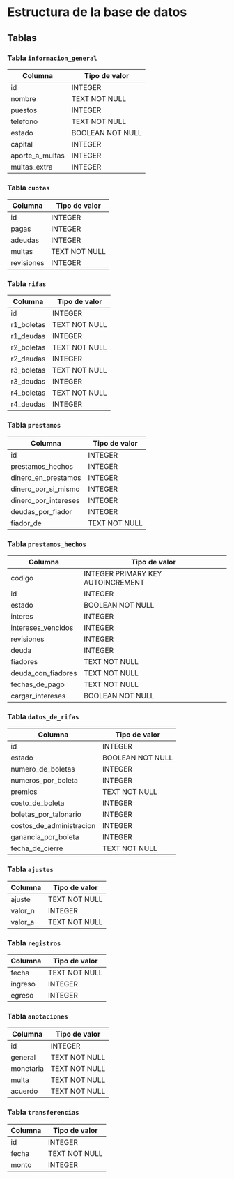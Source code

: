 # Estructura de la base de datos

## Tablas

### Tabla `informacion_general`

| Columna         | Tipo de valor    |
| --------------- | ---------------- |
| id              | INTEGER          |
| nombre          | TEXT NOT NULL    |
| puestos         | INTEGER          |
| telefono        | TEXT NOT NULL    |
| estado          | BOOLEAN NOT NULL |
| capital         | INTEGER          |
| aporte_a_multas | INTEGER          |
| multas_extra    | INTEGER          |

### Tabla `cuotas`

| Columna    | Tipo de valor |
| ---------- | ------------- |
| id         | INTEGER       |
| pagas      | INTEGER       |
| adeudas    | INTEGER       |
| multas     | TEXT NOT NULL |
| revisiones | INTEGER       |

### Tabla `rifas`

| Columna    | Tipo de valor |
| ---------- | ------------- |
| id         | INTEGER       |
| r1_boletas | TEXT NOT NULL |
| r1_deudas  | INTEGER       |
| r2_boletas | TEXT NOT NULL |
| r2_deudas  | INTEGER       |
| r3_boletas | TEXT NOT NULL |
| r3_deudas  | INTEGER       |
| r4_boletas | TEXT NOT NULL |
| r4_deudas  | INTEGER       |

### Tabla `prestamos`

| Columna              | Tipo de valor |
| -------------------- | ------------- |
| id                   | INTEGER       |
| prestamos_hechos     | INTEGER       |
| dinero_en_prestamos  | INTEGER       |
| dinero_por_si_mismo  | INTEGER       |
| dinero_por_intereses | INTEGER       |
| deudas_por_fiador    | INTEGER       |
| fiador_de            | TEXT NOT NULL |

### Tabla `prestamos_hechos`

| Columna             | Tipo de valor                     |
| ------------------- | --------------------------------- |
| codigo              | INTEGER PRIMARY KEY AUTOINCREMENT |
| id                  | INTEGER                           |
| estado              | BOOLEAN NOT NULL                  |
| interes             | INTEGER                           |
| intereses_vencidos  | INTEGER                           |
| revisiones          | INTEGER                           |
| deuda               | INTEGER                           |
| fiadores            | TEXT NOT NULL                     |
| deuda_con_fiadores  | TEXT NOT NULL                     |
| fechas_de_pago      | TEXT NOT NULL                     |
| cargar_intereses    | BOOLEAN NOT NULL                  |

### Tabla `datos_de_rifas`

| Columna                  | Tipo de valor    |
| ------------------------ | ---------------- |
| id                       | INTEGER          |
| estado                   | BOOLEAN NOT NULL |
| numero_de_boletas        | INTEGER          |
| numeros_por_boleta       | INTEGER          |
| premios                  | TEXT NOT NULL    |
| costo_de_boleta          | INTEGER          |
| boletas_por_talonario    | INTEGER          |
| costos_de_administracion | INTEGER          |
| ganancia_por_boleta      | INTEGER          |
| fecha_de_cierre          | TEXT NOT NULL    |

### Tabla `ajustes`

| Columna | Tipo de valor |
| ------- | ------------- |
| ajuste  | TEXT NOT NULL |
| valor_n | INTEGER       |
| valor_a | TEXT NOT NULL |

### Tabla `registros`

| Columna | Tipo de valor |
| ------- | ------------- |
| fecha   | TEXT NOT NULL |
| ingreso | INTEGER       |
| egreso  | INTEGER       |

### Tabla `anotaciones`

| Columna   | Tipo de valor |
| --------- | ------------- |
| id        | INTEGER       |
| general   | TEXT NOT NULL |
| monetaria | TEXT NOT NULL |
| multa     | TEXT NOT NULL |
| acuerdo   | TEXT NOT NULL |

### Tabla `transferencias`

| Columna | Tipo de valor |
| ------- | ------------- |
| id      | INTEGER       |
| fecha   | TEXT NOT NULL |
| monto   | INTEGER       |
